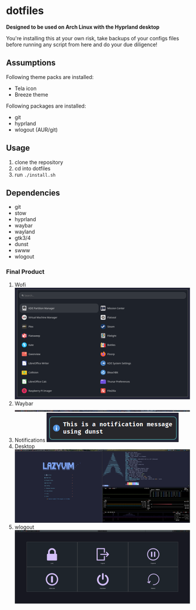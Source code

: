 # dotfiles

**Designed to be used on Arch Linux with the Hyprland desktop**

You're installing this at your own risk, take backups of your configs files before running any script from here and do your due diligence!

## Assumptions
Following theme packs are installed:
 - Tela icon 
 - Breeze theme

Following packages are installed:
 - git
 - hyprland
 - wlogout (AUR/git)


## Usage
1. clone the repository
2. cd into dotfiles
3. run `./install.sh` 

## Dependencies
- git
- stow
- hyprland
- waybar
- wayland
- gtk3/4
- dunst
- swww
- wlogout

### Final Product

1. Wofi
![wofi](images/wofi.png)
2. Waybar
![waybar](images/waybar.png)
3. Notifications
![dunst](images/dunst.png)
4. Desktop
![hyprland](images/hyprland.png)
5. wlogout
![wlogout](images/wlogout.png)

